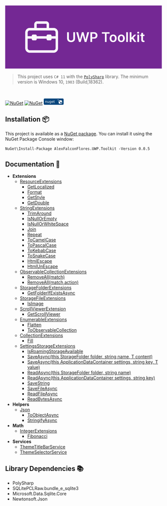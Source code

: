 ﻿![UWP Toolkit Cover](assets/uwp-toolkit-cover.png)

> This project uses `C# 11` with the [`PolySharp`](https://github.com/Sergio0694/PolySharp/tree/main) library. The minimum version is Windows 10, `1903` (Build,18362).
<br/>

[![NuGet](https://img.shields.io/nuget/dt/AlexFalconFlores.UWP.Toolkit.svg)](https://www.nuget.org/stats/packages/AlexFalconFlores.UWP.Toolkit?groupby=Version) 
[![NuGet](https://img.shields.io/nuget/vpre/AlexFalconFlores.UWP.Toolkit.svg)](https://www.nuget.org/packages/AlexFalconFlores.UWP.Toolkit/)
<a href="https://www.nuget.org/packages/AlexFalconFlores.UWP.Toolkit">
    <img src="https://raw.githubusercontent.com/alexfalconflores/alexfalconflores/main/img/nuget-banner.svg" height=20 alt="Go to Nuget"/>
</a>

## Installation 📦
This project is available as a [NuGet package](https://www.nuget.org/packages/AlexFalconFlores.UWP.Toolkit). You can install it using the NuGet Package Console window:
```
NuGet\Install-Package AlexFalconFlores.UWP.Toolkit -Version 0.0.5
```

## Documentation 📖
- **Extensions**
    - [ResourceExtensions](docs/extensions/resourceExtensions.md)
        - [GetLocalized](docs/extensions/resourceExtensions.md#GetLocalized)
        - [Format](docs/extensions/resourceExtensions.md#Format)
        - [GetStyle](docs/extensions/resourceExtensions.md#GetStyle)
        - [GetDouble](docs/extensions/resourceExtensions.md#GetDouble)
    - [StringExtensions](docs/extensions/stringExtensions)
        - [TrimAround](docs/extensions/stringExtensions#TrimAround)
        - [IsNullOrEmpty](docs/extensions/stringExtensions#IsNullOrEmpty)
        - [IsNullOrWhiteSpace](docs/extensions/stringExtensions#IsNullOrWhiteSpace)
        - [Join](docs/extensions/stringExtensions#Join)
        - [Repeat](docs/extensions/stringExtensions#Repeat)
        - [ToCamelCase](docs/extensions/stringExtensions#ToCamelCase)
        - [ToPascalCase](docs/extensions/stringExtensions#ToPascalCase)
        - [ToKebabCase](docs/extensions/stringExtensions#ToKebabCase)
        - [ToSnakeCase](docs/extensions/stringExtensions#ToSnakeCase)
        - [HtmlEscape](docs/extensions/stringExtensions#HtmlEscape)
        - [HtmlUnEscape](docs/extensions/stringExtensions#HtmlUnEscape)
    - [ObservableCollectionExtensions](docs/extensions/observableCollectionExtensions.md)
        - [RemoveAll(match)](docs/extensions/observableCollectionExtensions.md#RemoveAll(match))
        - [RemoveAll(match,action)](docs/extensions/observableCollectionExtensions.md#RemoveAll(match,action))
    - [StorageFolderExtensions](docs/extensions/storageFolderExtensions.md)
        - [GetFolderIfExistsAsync](docs/extensions/storageFolderExtensions.md#GetFolderIfExistsAsync)
    - [StorageFileExtensions](docs/extensions/storageFolderExtensions.md)
        - [IsImage](docs/extensions/storageFolderExtensions.md#IsImage)
    - [ScrollViewerExtension](docs/extensions/scrollViewerExtension.md)
        - [GetScrollViewer](docs/extensions/scrollViewerExtension.md#GetScrollViewer)
    - [EnumerableExtensions](docs/extensions/enumerableExtensions.md)
        - [Flatten](docs/extensions/EnumerableExtensions.md#Flatten)
        - [ToObservableCollection](docs/extensions/EnumerableExtensions.md#ToObservableCollection)
    - [CollectionExtensions](docs/extensions/collectionExtensions.md)
        - [Fill](docs/extensions/collectionExtensions.md#Fill)
    - [SettingsStorageExtensions](docs/extensions/settingsStorageExtensions.md)
        - [IsRoamingStorageAvailable](docs/extensions/settingsStorageExtensions.md#IsRoamingStorageAvailable)
        - [SaveAsync(this StorageFolder folder, string name, T content)](docs/extensions/settingsStorageExtensions.md#SaveAsync)
        - [SaveAsync(this ApplicationDataContainer settings, string key, T value)](docs/extensions/settingsStorageExtensions.md#SaveAsync)
        - [ReadAsync(this StorageFolder folder, string name)](docs/extensions/settingsStorageExtensions.md#ReadAsync)
        - [ReadAsync(this ApplicationDataContainer settings, string key)](docs/extensions/settingsStorageExtensions.md#ReadAsync)
        - [SaveString](docs/extensions/settingsStorageExtensions.md#SaveString)
        - [SaveFileAsync](docs/extensions/settingsStorageExtensions.md#SaveFileAsync)
        - [ReadFileAsync](docs/extensions/settingsStorageExtensions.md#ReadFileAsync)
        - [ReadBytesAsync](docs/extensions/settingsStorageExtensions.md#ReadBytesAsync)
- **Helpers**
    - [Json](docs/helpers/json.md)
        - [ToObjectAsync](docs/helpers/json.md#ToObjectAsync)
        - [StringifyAsync](docs/helpers/json.md#StringifyAsync)
- **Math**
    - [IntegerExtensions](docs/math/integer.md)
        - [Fibonacci](docs/math/integer.md#Fibonacci)
- **Services**
	- [ThemeTitleBarService](docs/services/themeTitleBarService.md)
	- [ThemeSelectorService](docs/services/themeSelectorService.md)




## Library Dependencies 📚
- PolySharp
- SQLitePCLRaw.bundle_e_sqlite3
- Microsoft.Data.Sqlite.Core
- Newtonsoft.Json